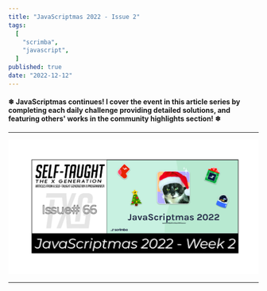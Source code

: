 ```yaml
---
title: "JavaScriptmas 2022 - Issue 2"
tags:
  [
    "scrimba",
    "javascript",
  ]
published: true
date: "2022-12-12"
---
```


#### ❄ JavaScriptmas continues! I cover the event in this article series by completing each daily challenge providing detailed solutions, and featuring others' works in the community highlights section! ❄

---

![TN-TXG-66](img/05-12-2022/TN-TXG-66.png)

---



